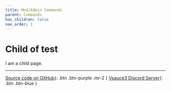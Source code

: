 ```yaml
---
title: Mod/Admin Commands
parent: Commands
has_children: false
nav_order: 1
---
```


# Child of test

I am a child page.



* * *

[Source code on GitHub](https://www.github.com/BotSauce/BotSauce){: .btn .btn-purple .mr-2 }
[Vsauce3 Discord Server](https://discord.gg/VRr4hVR){: .btn .btn-blue }
